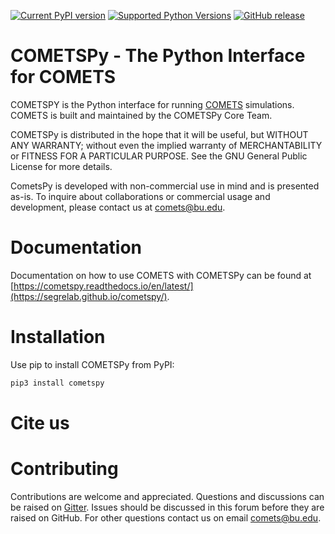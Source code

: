 
[![Current PyPI version](https://img.shields.io/pypi/v/cometspy.svg)](https://pypi.org/project/cometspy/)
[![Supported Python Versions](https://img.shields.io/pypi/pyversions/cometspy.svg)](https://pypi.org/project/cometspy/)
[![GitHub release](https://img.shields.io/github/release/segrelab/cometspy/all.svg)](https://GitHub.com/segrelab/cometspy/releases/)

# COMETSPy - The Python Interface for COMETS
COMETSPY is the Python interface for running [COMETS](https://GitHub.com/segrelab/comets) simulations. COMETS is built and maintained by the COMETSPy Core Team. 

COMETSPy is distributed in the hope that it will be useful, but WITHOUT ANY WARRANTY; without even the implied warranty of MERCHANTABILITY or FITNESS FOR A PARTICULAR PURPOSE. See the GNU General Public License for more details.

CometsPy is developed with non-commercial use in mind and is presented as-is. To inquire about collaborations or commercial usage and development, please contact us at <comets@bu.edu>.

# Documentation
Documentation on how to use COMETS with COMETSPy can be found at [https://cometspy.readthedocs.io/en/latest/](https://segrelab.github.io/cometspy/).

# Installation
Use pip to install COMETSPy from PyPI:

```py
pip3 install cometspy
```

# Cite us

# Contributing
Contributions are welcome and appreciated. Questions and discussions can be raised on [Gitter](https://gitter.im/segrelab/comets). Issues should be discussed in this forum before they are raised on GitHub. For other questions contact us on email comets@bu.edu.
